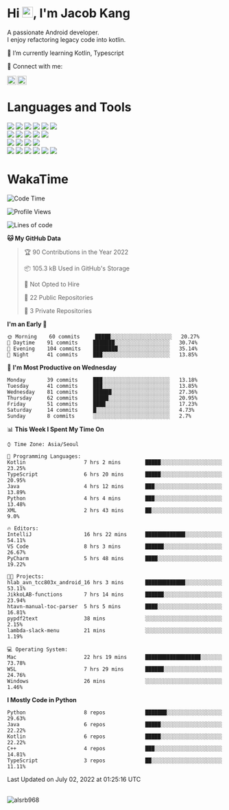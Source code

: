 # Hi <img src="https://media.giphy.com/media/hvRJCLFzcasrR4ia7z/giphy.gif" width="25px">, I'm Jacob Kang
A passionate Android developer.
</br>
I enjoy refactoring legacy code into kotlin.

🌱 I’m currently learning Kotlin, Typescript

🤝 Connect with me:

<a href="https://www.linkedin.com/in/minkyu-kang-b7477b1b2/"><img align="left" src="https://raw.githubusercontent.com/yushi1007/yushi1007/main/images/linkedin.svg" alt="Minkyu Kang | LinkedIn" width="21px"/></a>
<a href="https://www.instagram.com/_jacob_kang/"><img align="left" src="https://raw.githubusercontent.com/yushi1007/yushi1007/main/images/instagram.svg" alt="Jacob Kang | Instagram" width="21px"/></a>

</br>

# Languages and Tools

<div align="left">
<img src="https://img.shields.io/badge/java-007396?logo=java&logoColor=white"/>
<img src="https://img.shields.io/badge/kotlin-7F52FF?logo=kotlin&logoColor=white"/>
<img src="https://img.shields.io/badge/python-3776AB?logo=python&logoColor=white"/>
<img src="https://img.shields.io/badge/bash shell-4EAA25?logo=gnubash&logoColor=white"/>
<img src="https://img.shields.io/badge/c-A8B9CC?logo=c&logoColor=white"/>
<img src="https://img.shields.io/badge/c++-00599C?logo=c%2b%2b&logoColor=white"/>
</div>
<div align="left">
<img src="https://img.shields.io/badge/git-F05032?logo=git&logoColor=white"/>
<img src="https://img.shields.io/badge/github-181717?logo=github&logoColor=white"/>
<img src="https://img.shields.io/badge/mysql-4479A1?logo=mysql&logoColor=white"/>
<img src="https://img.shields.io/badge/sqlite-003B57?logo=sqlite&logoColor=white"/>
<img src="https://img.shields.io/badge/amazon AWS-232F3E?logo=amazonaws&logoColor=white"/>
</div>
<div align="left">
<img src="https://img.shields.io/badge/android-3DDC84?logo=android&logoColor=white"/>
<img src="https://img.shields.io/badge/linux-FCC624?logo=linux&logoColor=white"/>
<img src="https://img.shields.io/badge/flask-000000?logo=flask&logoColor=white"/>
<img src="https://img.shields.io/badge/arduino-00979D?logo=arduino&logoColor=white"/>
</div>
<div align="left">
<img src="https://img.shields.io/badge/slack-4A154B?logo=slack&logoColor=white"/>
<img src="https://img.shields.io/badge/notion-000000?logo=notion&logoColor=white"/>
<img src="https://img.shields.io/badge/jira-0052CC?logo=jira&logoColor=white"/>
<img src="https://img.shields.io/badge/postman-FF6C37?logo=postman&logoColor=white"/>
<img src="https://img.shields.io/badge/intellij-000000?logo=intellijidea&logoColor=white"/>
<img src="https://img.shields.io/badge/pycharm-000000?logo=pycharm&logoColor=white"/>
</div>

# WakaTime

<!--START_SECTION:waka-->
![Code Time](http://img.shields.io/badge/Code%20Time-0%20secs-blue)

![Profile Views](http://img.shields.io/badge/Profile%20Views-0-blue)

![Lines of code](https://img.shields.io/badge/From%20Hello%20World%20I%27ve%20Written-110%20Thousand%20lines%20of%20code-blue)

**🐱 My GitHub Data** 

> 🏆 90 Contributions in the Year 2022
 > 
> 📦 105.3 kB Used in GitHub's Storage 
 > 
> 🚫 Not Opted to Hire
 > 
> 📜 22 Public Repositories 
 > 
> 🔑 3 Private Repositories  
 > 
**I'm an Early 🐤** 

```text
🌞 Morning    60 commits     █████░░░░░░░░░░░░░░░░░░░░   20.27% 
🌆 Daytime    91 commits     ███████░░░░░░░░░░░░░░░░░░   30.74% 
🌃 Evening    104 commits    ████████░░░░░░░░░░░░░░░░░   35.14% 
🌙 Night      41 commits     ███░░░░░░░░░░░░░░░░░░░░░░   13.85%

```
📅 **I'm Most Productive on Wednesday** 

```text
Monday       39 commits     ███░░░░░░░░░░░░░░░░░░░░░░   13.18% 
Tuesday      41 commits     ███░░░░░░░░░░░░░░░░░░░░░░   13.85% 
Wednesday    81 commits     ██████░░░░░░░░░░░░░░░░░░░   27.36% 
Thursday     62 commits     █████░░░░░░░░░░░░░░░░░░░░   20.95% 
Friday       51 commits     ████░░░░░░░░░░░░░░░░░░░░░   17.23% 
Saturday     14 commits     █░░░░░░░░░░░░░░░░░░░░░░░░   4.73% 
Sunday       8 commits      ░░░░░░░░░░░░░░░░░░░░░░░░░   2.7%

```


📊 **This Week I Spent My Time On** 

```text
⌚︎ Time Zone: Asia/Seoul

💬 Programming Languages: 
Kotlin                   7 hrs 2 mins        █████░░░░░░░░░░░░░░░░░░░░   23.25% 
TypeScript               6 hrs 20 mins       █████░░░░░░░░░░░░░░░░░░░░   20.95% 
Java                     4 hrs 12 mins       ███░░░░░░░░░░░░░░░░░░░░░░   13.89% 
Python                   4 hrs 4 mins        ███░░░░░░░░░░░░░░░░░░░░░░   13.48% 
XML                      2 hrs 43 mins       ██░░░░░░░░░░░░░░░░░░░░░░░   9.0%

🔥 Editors: 
IntelliJ                 16 hrs 22 mins      █████████████░░░░░░░░░░░░   54.11% 
VS Code                  8 hrs 3 mins        ██████░░░░░░░░░░░░░░░░░░░   26.67% 
PyCharm                  5 hrs 48 mins       ████░░░░░░░░░░░░░░░░░░░░░   19.22%

🐱‍💻 Projects: 
hlab_avn_tcc803x_android_16 hrs 3 mins       █████████████░░░░░░░░░░░░   53.11% 
JikkoLAB-functions       7 hrs 14 mins       ██████░░░░░░░░░░░░░░░░░░░   23.94% 
htavn-manual-toc-parser  5 hrs 5 mins        ████░░░░░░░░░░░░░░░░░░░░░   16.81% 
pypdf2text               38 mins             ░░░░░░░░░░░░░░░░░░░░░░░░░   2.15% 
lambda-slack-menu        21 mins             ░░░░░░░░░░░░░░░░░░░░░░░░░   1.19%

💻 Operating System: 
Mac                      22 hrs 19 mins      ██████████████████░░░░░░░   73.78% 
WSL                      7 hrs 29 mins       ██████░░░░░░░░░░░░░░░░░░░   24.76% 
Windows                  26 mins             ░░░░░░░░░░░░░░░░░░░░░░░░░   1.46%

```

**I Mostly Code in Python** 

```text
Python                   8 repos             ███████░░░░░░░░░░░░░░░░░░   29.63% 
Java                     6 repos             █████░░░░░░░░░░░░░░░░░░░░   22.22% 
Kotlin                   6 repos             █████░░░░░░░░░░░░░░░░░░░░   22.22% 
C++                      4 repos             ███░░░░░░░░░░░░░░░░░░░░░░   14.81% 
TypeScript               3 repos             ██░░░░░░░░░░░░░░░░░░░░░░░   11.11%

```



 Last Updated on July 02, 2022 at 01:25:16 UTC
<!--END_SECTION:waka-->

</br>

<div align="left">
<img align="left" src="https://github-readme-stats.vercel.app/api/top-langs?username=alsrb968&show_icons=true&locale=en&layout=compact&theme=dark" alt="alsrb968" />
</div>
